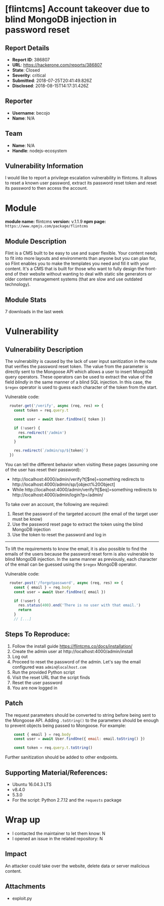 # [flintcms] Account takeover due to blind MongoDB injection in password reset

## Report Details
- **Report ID**: 386807
- **URL**: https://hackerone.com/reports/386807
- **State**: Closed
- **Severity**: critical
- **Submitted**: 2018-07-25T20:41:49.826Z
- **Disclosed**: 2018-08-15T14:17:31.426Z

## Reporter
- **Username**: becojo
- **Name**: N/A

## Team
- **Name**: N/A
- **Handle**: nodejs-ecosystem

## Vulnerability Information
I would like to report a privilege escalation vulnerability in flintcms.
It allows to reset a known user password, extract its password reset token and reset its password to then access the account.

# Module

**module name:** flintcms
**version:** v.1.1.9
**npm page:** `https://www.npmjs.com/package/flintcms`

## Module Description

Flint is a CMS built to be easy to use and super flexible. Your content needs to fit into more layouts and environments than anyone but you can plan for, so Flint enables you to make the templates you need and fill it with your content. It's a CMS that is built for those who want to fully design the front-end of their website without wanting to deal with static site generators or older content management systems (that are slow and use outdated technology).

## Module Stats

7 downloads in the last week

# Vulnerability

## Vulnerability Description

The vulnerability is caused by the lack of user input sanitization in the route that verifies the password reset token. The value from the parameter is directly sent to the Mongoose API which allows a user to insert MongoDB query operators. These operators can be used to extract the value of the field _blindly_ in the same manner of a blind SQL injection. In this case, the `$regex` operator is used to guess each character of the token from the start.

Vulnerable code:

```js
  router.get('/verify', async (req, res) => {
    const token = req.query.t

    const user = await User.findOne({ token })

    if (!user) {
      res.redirect('/admin')
      return
    }

    res.redirect(`/admin/sp/${token}`)
  })
```
You can tell the different behavior when visiting these pages (assuming one of the user has reset their password):
- http://localhost:4000/admin/verify?t[$ne]=something redirects to http://localhost:4000/admin/sp/[object%20Object]
- While http://localhost:4000/admin/verify?t[$eq]=something redirects to http://localhost:4000/admin/login?p=/admin/

To take over an account, the following are required:
1. Reset the password of the targeted account (the email of the target user must be know)
2. Use the password reset page to extract the token using the blind MongoDB injection
3. Use the token to reset the password and log in 

---

To lift the requirements to know the email, it is also possible to find the emails of the users because the password reset form is also vulnerable to blind MongoDB injection. In the same manner as previously, each character of the email can be guessed using the `$regex` MongoDB operator.

Vulnerable code:
```js
  router.post('/forgotpassword', async (req, res) => {
    const { email } = req.body
    const user = await User.findOne({ email })

    if (!user) {
      res.status(400).end('There is no user with that email.')
      return
    }
    // [...]
```

## Steps To Reproduce:

1. Follow the install guide https://flintcms.co/docs/installation/
2. Create the admin user at http://localhost:4000/admin/install
3. Log out
4. Proceed to reset the password of the admin. Let's say the email configured was `admin@localhost.com`
5. Run the provided Python script
6. Visit the reset URL that the script finds
7. Reset the user password
8. You are now logged in

## Patch
The request parameters should be converted to string before being sent to the Mongoose API. Adding `.toString()` to the parameters should be enough to prevent objects being passed to Mongoose. For example:

```js
    const { email } = req.body
    const user = await User.findOne({ email: email.toString() })
```

```js
    const token = req.query.t.toString()
```

Further sanitization should be added to other endpoints. 

## Supporting Material/References:

- Ubuntu 16.04.3 LTS
- v8.4.0
- 5.3.0
- For the script: Python 2.7.12 and the `requests` package

# Wrap up
- I contacted the maintainer to let them know: N
- I opened an issue in the related repository: N

## Impact

An attacker could take over the website, delete data or server malicious content.

## Attachments
- exploit.py
